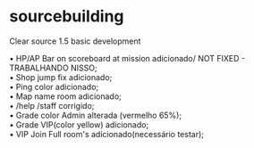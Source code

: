 # sourcebuilding

 Clear source 1.5 basic development

• HP/AP Bar on scoreboard at mission adicionado/ NOT FIXED - TRABALHANDO NISSO; </br>
• Shop jump fix adicionado;<br/>
• Ping color adicionado;<br/>
• Map name room adicionado; <br/>
• /help /staff corrigido; <br/>
• Grade color Admin alterada (vermelho 65%);<br/>
• Grade VIP(color yellow) adicionado;<br/>
• VIP Join Full room's adicionado(necessário testar);
